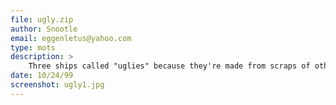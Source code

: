 ```yaml
---
file: ugly.zip
author: Snootle
email: eggenletus@yahoo.com
type: mots
description: >
    Three ships called "uglies" because they're made from scraps of other ships.
date: 10/24/99
screenshot: ugly1.jpg
---
```

